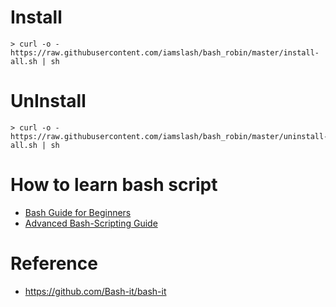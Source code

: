 # Install

~~~~
> curl -o - https://raw.githubusercontent.com/iamslash/bash_robin/master/install-all.sh | sh
~~~~

# UnInstall

~~~~
> curl -o - https://raw.githubusercontent.com/iamslash/bash_robin/master/uninstall-all.sh | sh
~~~~

# How to learn bash script
* [Bash Guide for Beginners](http://www.tldp.org/LDP/Bash-Beginners-Guide/html/Bash-Beginners-Guide.html#intro_03)
* [Advanced Bash-Scripting Guide](http://www.tldp.org/LDP/abs/html/)

# Reference

* https://github.com/Bash-it/bash-it
